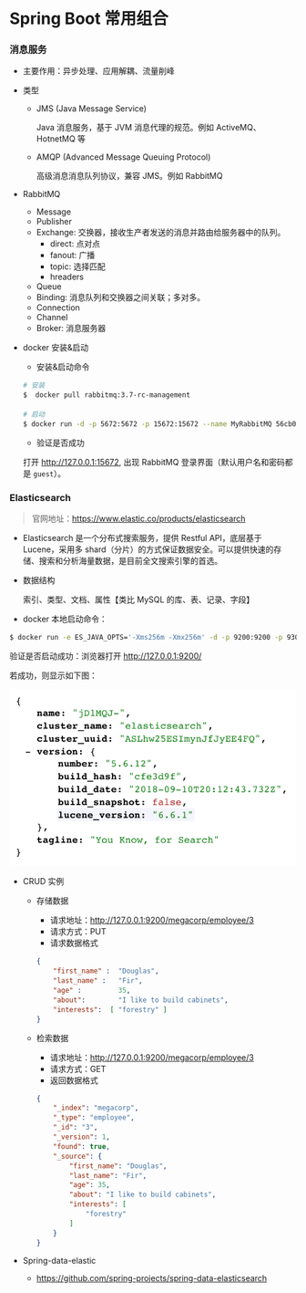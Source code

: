 #  Spring Boot 常用组合

###  消息服务

- 主要作用：异步处理、应用解耦、流量削峰

- 类型

  - JMS (Java Message Service)

    Java 消息服务，基于 JVM 消息代理的规范。例如 ActiveMQ、HotnetMQ 等

  - AMQP (Advanced Message Queuing Protocol)

    高级消息消息队列协议，兼容 JMS。例如 RabbitMQ

- RabbitMQ

  - Message
  - Publisher
  - Exchange: 交换器，接收生产者发送的消息并路由给服务器中的队列。
    - direct: 点对点
    - fanout: 广播
    - topic: 选择匹配
    - hreaders
  - Queue
  - Binding: 消息队列和交换器之间关联；多对多。
  - Connection
  - Channel
  - Broker: 消息服务器

- docker 安装&启动

  - 安装&启动命令

  ```bash
  # 安装
  $  docker pull rabbitmq:3.7-rc-management
  
  # 启动
  $ docker run -d -p 5672:5672 -p 15672:15672 --name MyRabbitMQ 56cb0ad23da3
  ```

  - 验证是否成功

  打开 http://127.0.0.1:15672, 出现 RabbitMQ 登录界面（默认用户名和密码都是 `guest`）。


###  Elasticsearch

> 官网地址：https://www.elastic.co/products/elasticsearch

- Elasticsearch 是一个分布式搜索服务，提供 Restful API，底层基于 Lucene，采用多 shard（分片）的方式保证数据安全。可以提供快速的存储、搜索和分析海量数据，是目前全文搜索引擎的首选。

- 数据结构

  索引、类型、文档、属性【类比 MySQL 的库、表、记录、字段】

- docker 本地启动命令：

```bash
$ docker run -e ES_JAVA_OPTS='-Xms256m -Xmx256m' -d -p 9200:9200 -p 9300:9300 --name ES01 5acf0e8da90b
```

验证是否启动成功：浏览器打开 http://127.0.0.1:9200/

若成功，则显示如下图：

![](https://github.com/JiaoXR/Framework/blob/master/pics/Elasticsearch.png)

- CRUD 实例

  - 存储数据

    - 请求地址：http://127.0.0.1:9200/megacorp/employee/3
    - 请求方式：PUT
    - 请求数据格式

    ```json
    {
        "first_name" :  "Douglas",
        "last_name" :   "Fir",
        "age" :         35,
        "about":        "I like to build cabinets",
        "interests":  [ "forestry" ]
    }
    ```

  - 检索数据

    - 请求地址：http://127.0.0.1:9200/megacorp/employee/3
    - 请求方式：GET
    -  返回数据格式

    ```json
    {
        "_index": "megacorp",
        "_type": "employee",
        "_id": "3",
        "_version": 1,
        "found": true,
        "_source": {
            "first_name": "Douglas",
            "last_name": "Fir",
            "age": 35,
            "about": "I like to build cabinets",
            "interests": [
                "forestry"
            ]
        }
    }
    ```

- Spring-data-elastic

  - https://github.com/spring-projects/spring-data-elasticsearch


